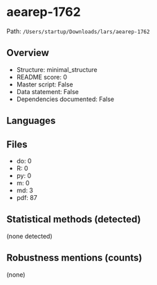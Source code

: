 # aearep-1762

Path: `/Users/startup/Downloads/lars/aearep-1762`

## Overview
- Structure: minimal_structure
- README score: 0
- Master script: False
- Data statement: False
- Dependencies documented: False

## Languages

## Files
- do: 0
- R: 0
- py: 0
- m: 0
- md: 3
- pdf: 87

## Statistical methods (detected)
(none detected)

## Robustness mentions (counts)
(none)
